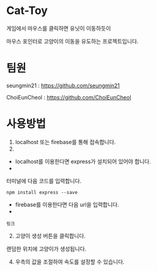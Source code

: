 # Cat-Toy
게임에서 마우스를 클릭하면 유닛이 이동하듯이 

마우스 포인터로 고양이의 이동을 유도하는 프로젝트입니다.
# 팀원
seungmin21 : https://github.com/seungmin21

ChoiEunCheol : https://github.com/ChoiEunCheol
# 사용방법
1. localhost 또는 firebase를 통해 접속합니다.
2. 
- localhost를 이용한다면 express가 설치되어 있어야 합니다.
- 
터미널에 다음 코드를 입력합니다.

`npm install express --save`

- firebase를 이용한다면 다음 url을 입력합니다.
- 
`링크`

2. 고양이 생성 버튼을 클릭합니다.

랜덤한 위치에 고양이가 생성됩니다.

4. 우측의 값을 조절하여 속도를 설정할 수 있습니다.
